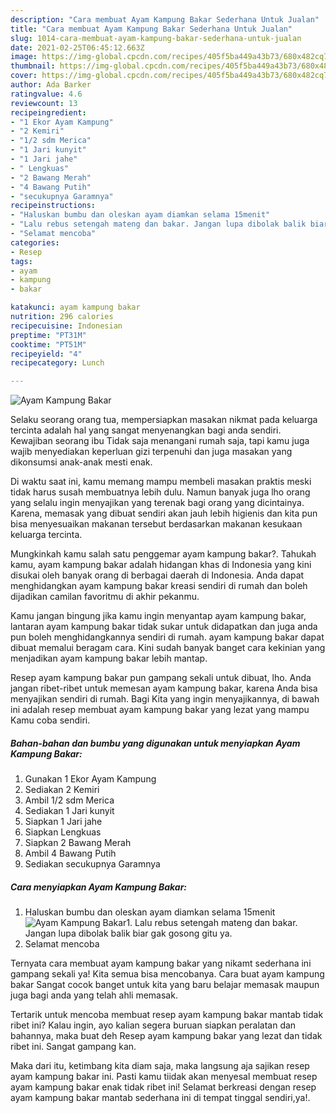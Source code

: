 ```yaml
---
description: "Cara membuat Ayam Kampung Bakar Sederhana Untuk Jualan"
title: "Cara membuat Ayam Kampung Bakar Sederhana Untuk Jualan"
slug: 1014-cara-membuat-ayam-kampung-bakar-sederhana-untuk-jualan
date: 2021-02-25T06:45:12.663Z
image: https://img-global.cpcdn.com/recipes/405f5ba449a43b73/680x482cq70/ayam-kampung-bakar-foto-resep-utama.jpg
thumbnail: https://img-global.cpcdn.com/recipes/405f5ba449a43b73/680x482cq70/ayam-kampung-bakar-foto-resep-utama.jpg
cover: https://img-global.cpcdn.com/recipes/405f5ba449a43b73/680x482cq70/ayam-kampung-bakar-foto-resep-utama.jpg
author: Ada Barker
ratingvalue: 4.6
reviewcount: 13
recipeingredient:
- "1 Ekor Ayam Kampung"
- "2 Kemiri"
- "1/2 sdm Merica"
- "1 Jari kunyit"
- "1 Jari jahe"
- " Lengkuas"
- "2 Bawang Merah"
- "4 Bawang Putih"
- "secukupnya Garamnya"
recipeinstructions:
- "Haluskan bumbu dan oleskan ayam diamkan selama 15menit"
- "Lalu rebus setengah mateng dan bakar. Jangan lupa dibolak balik biar gak gosong gitu ya."
- "Selamat mencoba"
categories:
- Resep
tags:
- ayam
- kampung
- bakar

katakunci: ayam kampung bakar 
nutrition: 296 calories
recipecuisine: Indonesian
preptime: "PT31M"
cooktime: "PT51M"
recipeyield: "4"
recipecategory: Lunch

---
```



![Ayam Kampung Bakar](https://img-global.cpcdn.com/recipes/405f5ba449a43b73/680x482cq70/ayam-kampung-bakar-foto-resep-utama.jpg)

Selaku seorang orang tua, mempersiapkan masakan nikmat pada keluarga tercinta adalah hal yang sangat menyenangkan bagi anda sendiri. Kewajiban seorang ibu Tidak saja menangani rumah saja, tapi kamu juga wajib menyediakan keperluan gizi terpenuhi dan juga masakan yang dikonsumsi anak-anak mesti enak.

Di waktu  saat ini, kamu memang mampu membeli masakan praktis meski tidak harus susah membuatnya lebih dulu. Namun banyak juga lho orang yang selalu ingin menyajikan yang terenak bagi orang yang dicintainya. Karena, memasak yang dibuat sendiri akan jauh lebih higienis dan kita pun bisa menyesuaikan makanan tersebut berdasarkan makanan kesukaan keluarga tercinta. 



Mungkinkah kamu salah satu penggemar ayam kampung bakar?. Tahukah kamu, ayam kampung bakar adalah hidangan khas di Indonesia yang kini disukai oleh banyak orang di berbagai daerah di Indonesia. Anda dapat menghidangkan ayam kampung bakar kreasi sendiri di rumah dan boleh dijadikan camilan favoritmu di akhir pekanmu.

Kamu jangan bingung jika kamu ingin menyantap ayam kampung bakar, lantaran ayam kampung bakar tidak sukar untuk didapatkan dan juga anda pun boleh menghidangkannya sendiri di rumah. ayam kampung bakar dapat dibuat memalui beragam cara. Kini sudah banyak banget cara kekinian yang menjadikan ayam kampung bakar lebih mantap.

Resep ayam kampung bakar pun gampang sekali untuk dibuat, lho. Anda jangan ribet-ribet untuk memesan ayam kampung bakar, karena Anda bisa menyajikan sendiri di rumah. Bagi Kita yang ingin menyajikannya, di bawah ini adalah resep membuat ayam kampung bakar yang lezat yang mampu Kamu coba sendiri.

<!--inarticleads1-->

##### Bahan-bahan dan bumbu yang digunakan untuk menyiapkan Ayam Kampung Bakar:

1. Gunakan 1 Ekor Ayam Kampung
1. Sediakan 2 Kemiri
1. Ambil 1/2 sdm Merica
1. Sediakan 1 Jari kunyit
1. Siapkan 1 Jari jahe
1. Siapkan  Lengkuas
1. Siapkan 2 Bawang Merah
1. Ambil 4 Bawang Putih
1. Sediakan secukupnya Garamnya




<!--inarticleads2-->

##### Cara menyiapkan Ayam Kampung Bakar:

1. Haluskan bumbu dan oleskan ayam diamkan selama 15menit
<img src="https://img-global.cpcdn.com/steps/b49dd1878e2ee2fd/160x128cq70/ayam-kampung-bakar-langkah-memasak-1-foto.jpg" alt="Ayam Kampung Bakar">1. Lalu rebus setengah mateng dan bakar. Jangan lupa dibolak balik biar gak gosong gitu ya.
1. Selamat mencoba




Ternyata cara membuat ayam kampung bakar yang nikamt sederhana ini gampang sekali ya! Kita semua bisa mencobanya. Cara buat ayam kampung bakar Sangat cocok banget untuk kita yang baru belajar memasak maupun juga bagi anda yang telah ahli memasak.

Tertarik untuk mencoba membuat resep ayam kampung bakar mantab tidak ribet ini? Kalau ingin, ayo kalian segera buruan siapkan peralatan dan bahannya, maka buat deh Resep ayam kampung bakar yang lezat dan tidak ribet ini. Sangat gampang kan. 

Maka dari itu, ketimbang kita diam saja, maka langsung aja sajikan resep ayam kampung bakar ini. Pasti kamu tiidak akan menyesal membuat resep ayam kampung bakar enak tidak ribet ini! Selamat berkreasi dengan resep ayam kampung bakar mantab sederhana ini di tempat tinggal sendiri,ya!.

